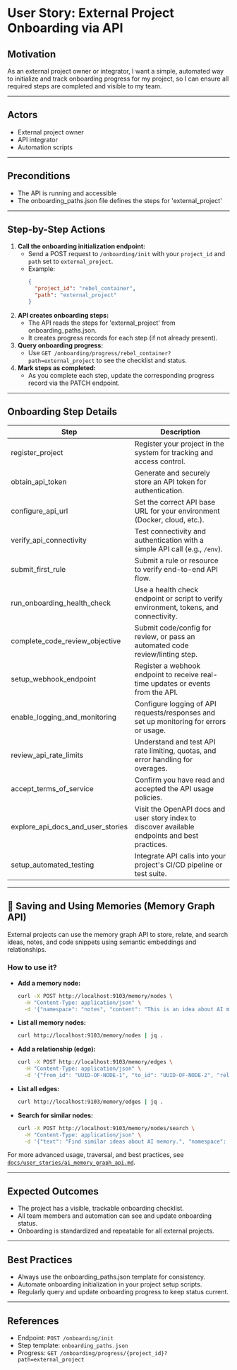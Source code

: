 # User Story: External Project Onboarding via API

## Motivation
As an external project owner or integrator, I want a simple, automated way to initialize and track onboarding progress for my project, so I can ensure all required steps are completed and visible to my team.

---

## Actors
- External project owner
- API integrator
- Automation scripts

---

## Preconditions
- The API is running and accessible
- The onboarding_paths.json file defines the steps for 'external_project'

---

## Step-by-Step Actions
1. **Call the onboarding initialization endpoint:**
   - Send a POST request to `/onboarding/init` with your `project_id` and `path` set to `external_project`.
   - Example:
     ```json
     {
       "project_id": "rebel_container",
       "path": "external_project"
     }
     ```
2. **API creates onboarding steps:**
   - The API reads the steps for 'external_project' from onboarding_paths.json.
   - It creates progress records for each step (if not already present).
3. **Query onboarding progress:**
   - Use `GET /onboarding/progress/rebel_container?path=external_project` to see the checklist and status.
4. **Mark steps as completed:**
   - As you complete each step, update the corresponding progress record via the PATCH endpoint.

---

## Onboarding Step Details

| Step                          | Description                                                                                  |
|-------------------------------|----------------------------------------------------------------------------------------------|
| register_project              | Register your project in the system for tracking and access control.                         |
| obtain_api_token              | Generate and securely store an API token for authentication.                                 |
| configure_api_url             | Set the correct API base URL for your environment (Docker, cloud, etc.).                     |
| verify_api_connectivity       | Test connectivity and authentication with a simple API call (e.g., `/env`).                  |
| submit_first_rule             | Submit a rule or resource to verify end-to-end API flow.                                     |
| run_onboarding_health_check   | Use a health check endpoint or script to verify environment, tokens, and connectivity.        |
| complete_code_review_objective| Submit code/config for review, or pass an automated code review/linting step.                |
| setup_webhook_endpoint        | Register a webhook endpoint to receive real-time updates or events from the API.              |
| enable_logging_and_monitoring | Configure logging of API requests/responses and set up monitoring for errors or usage.        |
| review_api_rate_limits        | Understand and test API rate limiting, quotas, and error handling for overages.              |
| accept_terms_of_service       | Confirm you have read and accepted the API usage policies.                                   |
| explore_api_docs_and_user_stories | Visit the OpenAPI docs and user story index to discover available endpoints and best practices. |
| setup_automated_testing       | Integrate API calls into your project's CI/CD pipeline or test suite.                        |

---

## 🧠 Saving and Using Memories (Memory Graph API)

External projects can use the memory graph API to store, relate, and search ideas, notes, and code snippets using semantic embeddings and relationships.

### How to use it?
- **Add a memory node:**
  ```bash
  curl -X POST http://localhost:9103/memory/nodes \
    -H "Content-Type: application/json" \
    -d '{"namespace": "notes", "content": "This is an idea about AI memory.", "meta": "{\"tags\":[\"ai\",\"memory\"]}"}'
  ```
- **List all memory nodes:**
  ```bash
  curl http://localhost:9103/memory/nodes | jq .
  ```
- **Add a relationship (edge):**
  ```bash
  curl -X POST http://localhost:9103/memory/edges \
    -H "Content-Type: application/json" \
    -d '{"from_id": "UUID-OF-NODE-1", "to_id": "UUID-OF-NODE-2", "relation_type": "inspired_by", "meta": "{\"note\": \"A inspired B\"}"}'
  ```
- **List all edges:**
  ```bash
  curl http://localhost:9103/memory/edges | jq .
  ```
- **Search for similar nodes:**
  ```bash
  curl -X POST http://localhost:9103/memory/nodes/search \
    -H "Content-Type: application/json" \
    -d '{"text": "Find similar ideas about AI memory.", "namespace": "notes", "limit": 5}'
  ```

For more advanced usage, traversal, and best practices, see [`docs/user_stories/ai_memory_graph_api.md`](docs/user_stories/ai_memory_graph_api.md).

---

## Expected Outcomes
- The project has a visible, trackable onboarding checklist.
- All team members and automation can see and update onboarding status.
- Onboarding is standardized and repeatable for all external projects.

---

## Best Practices
- Always use the onboarding_paths.json template for consistency.
- Automate onboarding initialization in your project setup scripts.
- Regularly query and update onboarding progress to keep status current.

---

## References
- Endpoint: `POST /onboarding/init`
- Step template: `onboarding_paths.json`
- Progress: `GET /onboarding/progress/{project_id}?path=external_project` 
